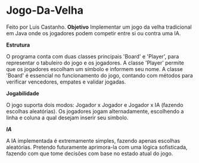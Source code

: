 # Jogo-Da-Velha
Feito por Luis Castanho.
**Objetivo**
Implementar um jogo da velha tradicional em Java onde os jogadores podem competir entre si ou contra uma IA.

**Estrutura**

O programa conta com duas classes principais 'Board' e 'Player', para representar o tabuleiro do jogo e os jogadores. A classe 'Player' permite que os jogadores escolham um símbolo e informem seu nome. A classe 'Board' é essencial no funcionamento do jogo, contando com métodos para verificar vencedores, empates e validar jogadas.

**Jogabilidade**

O jogo suporta dois modos: Jogador x Jogador e Jogador x IA (fazendo escolhas aleatórias). Os jogadores jogam alternadamente, escolhendo a linha e coluna a qual desejam inserir seu símbolo.

***IA***

A IA implementada é extremamente simples, fazendo apenas escolhas aleatórias. Pretendo futuramente aprimora-la com uma lógica sofisticada, fazendo com que tome decisões com base no estado atual do jogo.
